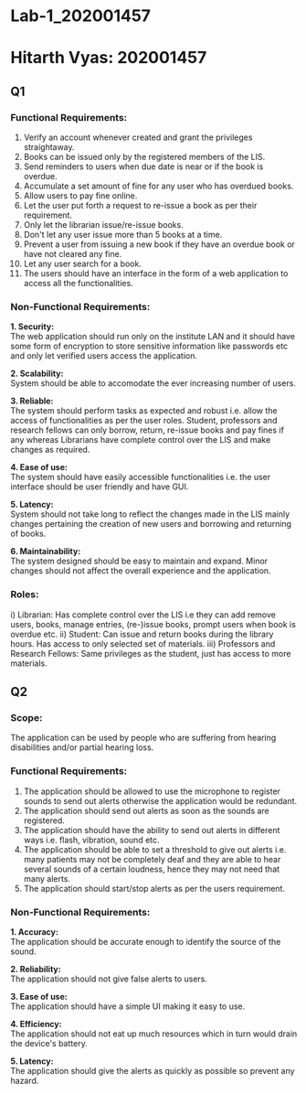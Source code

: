 # Lab-1_202001457
# Hitarth Vyas: 202001457

## Q1

### Functional Requirements:

1. Verify an account whenever created and grant the privileges straightaway.
2. Books can be issued only by the registered members of the LIS.
3. Send reminders to users when due date is near or if the book is overdue.
4. Accumulate a set amount of fine for any user who has overdued books.
5. Allow users to pay fine online.
6. Let the user put forth a request to re-issue a book as per their requirement.
7. Only let the librarian issue/re-issue books.
8. Don't let any user issue more than 5 books at a time.
9. Prevent a user from issuing a new book if they have an overdue book or have not cleared any fine.
10. Let any user search for a book.
11. The users should have an interface in the form of a web application to access all the functionalities.

### Non-Functional Requirements:

**1. Security:**  
The web application should run only on the institute LAN and it should have some form of encryption to store sensitive information like passwords etc and only let verified users access the application.

**2. Scalability:**  
System should be able to accomodate the ever increasing number of users.

**3. Reliable:**  
The system should perform tasks as expected and robust i.e. allow the access of functionalities as per the user roles. Student, professors and research fellows can only borrow, return, re-issue books and pay fines if any whereas Librarians have complete control over the LIS and make changes as required.

**4. Ease of use:**  
The system should have easily accessible functionalities i.e. the user interface should be user friendly and have GUI.

**5. Latency:**  
System should not take long to reflect the changes made in the LIS mainly changes pertaining the creation of new users and borrowing and returning of books.

**6. Maintainability:**  
The system designed should be easy to maintain and expand. Minor changes should not affect the overall experience and the application.


### Roles:

i) Librarian: Has complete control over the LIS i.e they can add remove users, books, manage entries, (re-)issue books, prompt users when book is overdue etc.
ii) Student: Can issue and return books during the library hours. Has access to only selected set of materials.
iii) Professors and Research Fellows: Same privileges as the student, just has access to more materials.

## Q2

### Scope:
The application can be used by people who are suffering from hearing disabilities and/or partial hearing loss.

### Functional Requirements:

1. The application should be allowed to use the microphone to register sounds to send out alerts otherwise the application would be redundant.
2. The application should send out alerts as soon as the sounds are registered.
3. The application should have the ability to send out alerts in different ways i.e. flash, vibration, sound etc.
4. The application should be able to set a threshold to give out alerts i.e. many patients may not be completely deaf and they are able to hear several sounds of a certain loudness, hence they may not need that many alerts.
5. The application should start/stop alerts as per the users requirement.


### Non-Functional Requirements:

**1. Accuracy:**  
The application should be accurate enough to identify the source of the sound.

**2. Reliability:**  
The application should not give false alerts to users.

**3. Ease of use:**  
The application should have a simple UI making it easy to use.

**4. Efficiency:**  
The application should not eat up much resources which in turn would drain the device's battery.

**5. Latency:**  
The application should give the alerts as quickly as possible so prevent any hazard.
